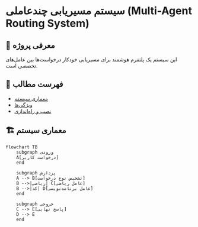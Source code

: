 # سیستم مسیریابی چندعاملی (Multi-Agent Routing System)

## 🚀 معرفی پروژه
این سیستم یک پلتفرم هوشمند برای مسیریابی خودکار درخواست‌ها بین عامل‌های تخصصی است.

## 📌 فهرست مطالب
- [معماری سیستم](#-معماری-سیستم)
- [ویژگی‌ها](#-ویژگی‌ها)
- [نصب و راه‌اندازی](#-نصب-و-راه‌اندازی)

## 🏗 معماری سیستم

```mermaid
flowchart TB
    subgraph ورودی
    A[درخواست کاربر]
    end
    
    subgraph پردازش
    A --> B[تشخیص نوع درخواست]
    B -->|ریاضی| C[عامل ریاضی]
    B -->|کد| D[عامل برنامه‌نویسی]
    end
    
    subgraph خروجی
    C --> E[پاسخ نهایی]
    D --> E
    end


